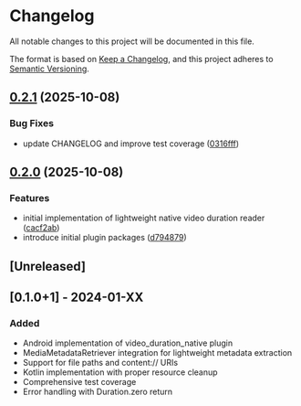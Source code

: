 # Changelog

All notable changes to this project will be documented in this file.

The format is based on [Keep a Changelog](https://keepachangelog.com/en/1.0.0/),
and this project adheres to [Semantic Versioning](https://semver.org/spec/v2.0.0.html).

## [0.2.1](https://github.com/Ddarkbooked/video_duration_native/compare/video_duration_native_android-v0.2.0...video_duration_native_android-v0.2.1) (2025-10-08)


### Bug Fixes

* update CHANGELOG and improve test coverage ([0316fff](https://github.com/Ddarkbooked/video_duration_native/commit/0316fff4e58f854c1f8a4a1c8b7227932c882599))

## [0.2.0](https://github.com/Ddarkbooked/video_duration_native/compare/video_duration_native_android-v0.1.0...video_duration_native_android-v0.2.0) (2025-10-08)


### Features

* initial implementation of lightweight native video duration reader ([cacf2ab](https://github.com/Ddarkbooked/video_duration_native/commit/cacf2ab4dd4c048dce0ca9bcdae42a50dda2a195))
* introduce initial plugin packages ([d794879](https://github.com/Ddarkbooked/video_duration_native/commit/d794879cd54d8858dfb5fe755532a0a8f79cfc44))

## [Unreleased]

## [0.1.0+1] - 2024-01-XX

### Added
- Android implementation of video_duration_native plugin
- MediaMetadataRetriever integration for lightweight metadata extraction
- Support for file paths and content:// URIs
- Kotlin implementation with proper resource cleanup
- Comprehensive test coverage
- Error handling with Duration.zero return
